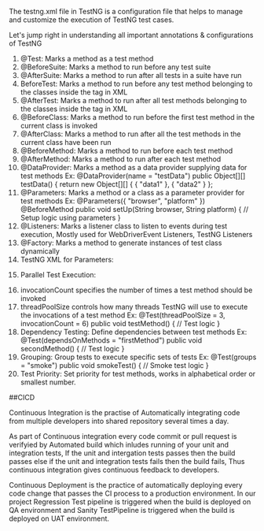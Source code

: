 The testng.xml file in TestNG is a configuration file that helps to manage and customize the execution of TestNG test cases.

Let's jump right in understanding all important annotations & configurations of TestNG

1) @Test: Marks a method as a test method
2) @BeforeSuite: Marks a method to run before any test suite
3) @AfterSuite: Marks a method to run after all tests in a suite have run
4) BeforeTest: Marks a method to run before any test method belonging to the classes inside the <test> tag in XML
5) @AfterTest: Marks a method to run after all test methods belonging to the classes inside the <test> tag in XML
6) @BeforeClass: Marks a method to run before the first test method in the current class is invoked
7) @AfterClass: Marks a method to run after all the test methods in the current class have been run
8) @BeforeMethod: Marks a method to run before each test method
9) @AfterMethod: Marks a method to run after each test method
10) @DataProvider: Marks a method as a data provider supplying data for test methods
Ex:
 @DataProvider(name = "testData")
 public Object[][] testData() {
 return new Object[][] {
 { "data1" },
 { "data2" }
 };
11) @Parameters: Marks a method or a class as a parameter provider for test methods
Ex: 
 @Parameters({ "browser", "platform" })
 @BeforeMethod
 public void setUp(String browser, String platform) {
 // Setup logic using parameters
 }
12) @Listeners: Marks a listener class to listen to events during test execution, Mostly used for WebDriverEvent Listeners, TestNG Listeners
13) @Factory: Marks a method to generate instances of test class dynamically
14) TestNG XML for Parameters:

<suite name="ParameterizedSuite"> <test name="ParameterizedTest"> <parameter name="browser" value="chrome"/> <classes>
<class name="TestNGExample"/> </classes> </test> </suite>

15) Parallel Test Execution:

<suite name="ParallelSuite" parallel="tests" thread-count="2">
 <test name="Test1"> <classes> <class name="TestClass1"/> </classes> </test> 
<test name="Test2"> <classes> <class name="TestClass2"/> </classes> </test> </suite>

16) invocationCount specifies the number of times a test method should be invoked
17) threadPoolSize controls how many threads TestNG will use to execute the invocations of a test method
Ex: @Test(threadPoolSize = 3, invocationCount = 6)
 public void testMethod() {
 // Test logic
 }
18) Dependency Testing: Define dependencies between test methods
Ex: 
 @Test(dependsOnMethods = "firstMethod")
 public void secondMethod() {
 // Test logic
 }
19) Grouping: Group tests to execute specific sets of tests
Ex:
 @Test(groups = "smoke")
 public void smokeTest() {
 // Smoke test logic
 }
20) Test Priority: Set priority for test methods, works in alphabetical order or smallest number.



##CICD

Continuous Integration is the practise of Automatically integrating code from multiple developers into shared repository several times a day.

As part of Continuous integration every code commit or pull request is verifyied by Automated build which inludes running of your unit and integration tests, If the unit and intergation tests passes then the build passes else if the unit and integration tests fails then the build fails, Thus continuous integration gives continuous feedback to developers.

Continuous Deployment is the practice of automatically deploying every code change that passes the CI process to a production environment. In our project Regression Test pipeline is triggered when the build is deployed on QA environment and Sanity TestPipeline is triggered when the build is deployed on UAT environment.
